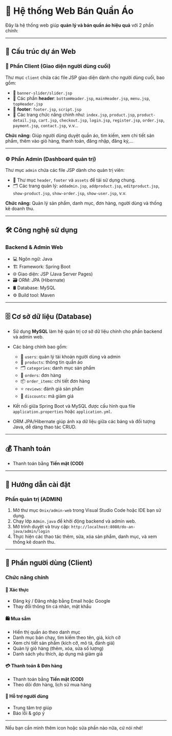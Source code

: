 

# 👗 Hệ thống Web Bán Quần Áo 

Đây là hệ thống web giúp **quản lý và bán quần áo hiệu quả** với 2 phần chính:

---

## 📂 Cấu trúc dự án Web

### 🛒 Phần Client (Giao diện người dùng cuối)

Thư mục `client` chứa các file JSP giao diện dành cho người dùng cuối, bao gồm:

* 📌 `banner-slider/slider.jsp`
* 🧩 Các phần **header**: `bottomHeader.jsp`, `mainHeader.jsp`, `menu.jsp`, `topHeader.jsp`
* 🧩 **footer**: `footer.jsp`, `script.jsp`
* 📄 Các trang chức năng chính như:
  `index.jsp`, `product.jsp`, `product-detail.jsp`, `cart.jsp`, `checkout.jsp`, `login.jsp`, `register.jsp`, `order.jsp`, `payment.jsp`, `contact.jsp`, v.v...

**Chức năng:** Giúp người dùng duyệt quần áo, tìm kiếm, xem chi tiết sản phẩm, thêm vào giỏ hàng, thanh toán, đăng nhập, đăng ký,...

---

### ⚙️ Phần Admin (Dashboard quản trị)

Thư mục `admin` chứa các file JSP dành cho quản trị viên:

* 🧩 Thư mục `header`, `footer` và `assets` để tái sử dụng chung.
* 🗂️ Các trang quản lý: `addadmin.jsp`, `addproduct.jsp`, `editproduct.jsp`, `show-product.jsp`, `show-order.jsp`, `show-user.jsp`, v.v.

**Chức năng:** Quản lý sản phẩm, danh mục, đơn hàng, người dùng và thống kê doanh thu.

---

## 🛠️ Công nghệ sử dụng

### Backend & Admin Web

* 💻 Ngôn ngữ: Java
* 🏗 Framework: Spring Boot
* 🌐 Giao diện: JSP (Java Server Pages)
* 🗃 ORM: JPA (Hibernate)
* 🛢 Database: MySQL
* ⚙ Build tool: Maven

---

## 🗄️ Cơ sở dữ liệu (Database)

* Sử dụng **MySQL** làm hệ quản trị cơ sở dữ liệu chính cho phần backend và admin web.

* Các bảng chính bao gồm:

  * 👤 `users`: quản lý tài khoản người dùng và admin
  * 👚 `products`: thông tin quần áo
  * 🗂 `categories`: danh mục sản phẩm
  * 🛒 `orders`: đơn hàng
  * 📦 `order_items`: chi tiết đơn hàng
  * ⭐ `reviews`: đánh giá sản phẩm
  * 🎫 `discounts`: mã giảm giá

* Kết nối giữa Spring Boot và MySQL được cấu hình qua file `application.properties` hoặc `application.yml`.

* ORM JPA/Hibernate giúp ánh xạ dữ liệu giữa các bảng và đối tượng Java, dễ dàng thao tác CRUD.

---

## 💰 Thanh toán

* Thanh toán bằng **Tiền mặt (COD)**

---

## 🚀 Hướng dẫn cài đặt

### Phần quản trị (ADMIN)

1. Mở thư mục `Onix/admin-web` trong Visual Studio Code hoặc IDE bạn sử dụng.
2. Chạy lớp `Admin.java` để khởi động backend và admin web.
3. Mở trình duyệt và truy cập:
   `http://localhost:8080/do-an-java/admin/login`
4. Thực hiện các thao tác thêm, sửa, xóa sản phẩm, danh mục, và xem thống kê doanh thu.

---

## 👤 Phần người dùng (Client)

### Chức năng chính

#### 🔐 Xác thực

* Đăng ký / Đăng nhập bằng Email hoặc Google
* Thay đổi thông tin cá nhân, mật khẩu

#### 🛍️ Mua sắm

* Hiển thị quần áo theo danh mục
* Danh mục bán chạy, tìm kiếm theo tên, giá, kích cỡ
* Xem chi tiết sản phẩm (kích cỡ, mô tả, đánh giá)
* Quản lý giỏ hàng (thêm, xóa, sửa số lượng)
* Danh sách yêu thích, áp dụng mã giảm giá

#### 💳 Thanh toán & Đơn hàng

* Thanh toán bằng **Tiền mặt (COD)**
* Theo dõi đơn hàng, lịch sử mua hàng

#### 💬 Hỗ trợ người dùng

* Trung tâm trợ giúp
* Báo lỗi & góp ý

---

Nếu bạn cần mình thêm icon hoặc sửa phần nào nữa, cứ nói nhé!
